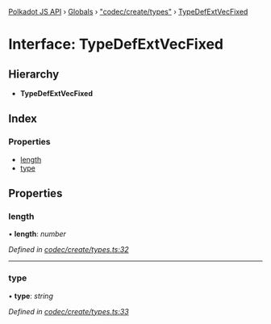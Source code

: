 [Polkadot JS API](../README.md) › [Globals](../globals.md) › ["codec/create/types"](../modules/_codec_create_types_.md) › [TypeDefExtVecFixed](_codec_create_types_.typedefextvecfixed.md)

# Interface: TypeDefExtVecFixed

## Hierarchy

* **TypeDefExtVecFixed**

## Index

### Properties

* [length](_codec_create_types_.typedefextvecfixed.md#length)
* [type](_codec_create_types_.typedefextvecfixed.md#type)

## Properties

###  length

• **length**: *number*

*Defined in [codec/create/types.ts:32](https://github.com/polkadot-js/api/blob/c0f9b45/packages/types/src/codec/create/types.ts#L32)*

___

###  type

• **type**: *string*

*Defined in [codec/create/types.ts:33](https://github.com/polkadot-js/api/blob/c0f9b45/packages/types/src/codec/create/types.ts#L33)*
